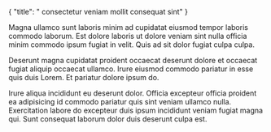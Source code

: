 {
  "title": " consectetur veniam mollit consequat sint"
}

Magna ullamco sunt laboris minim ad cupidatat eiusmod tempor laboris commodo laborum. Est dolore laboris ut dolore veniam sint nulla officia minim commodo ipsum fugiat in velit. Quis ad sit dolor fugiat culpa culpa.

Deserunt magna cupidatat proident occaecat deserunt dolore et occaecat fugiat aliquip occaecat ullamco. Irure eiusmod commodo pariatur in esse quis duis Lorem. Et pariatur dolore ipsum do.

Irure aliqua incididunt eu deserunt dolor. Officia excepteur officia proident ea adipisicing id commodo pariatur quis sint veniam ullamco nulla. Exercitation labore do excepteur duis ipsum incididunt veniam fugiat magna qui. Sunt consequat laborum dolor duis deserunt culpa est.